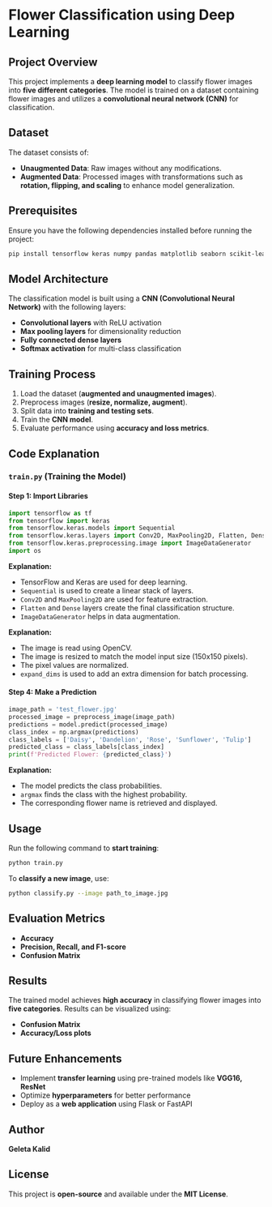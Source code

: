 # Flower Classification using Deep Learning

## Project Overview
This project implements a **deep learning model** to classify flower images into **five different categories**. The model is trained on a dataset containing flower images and utilizes a **convolutional neural network (CNN)** for classification.

## Dataset
The dataset consists of:
- **Unaugmented Data**: Raw images without any modifications.
- **Augmented Data**: Processed images with transformations such as **rotation, flipping, and scaling** to enhance model generalization.

## Prerequisites
Ensure you have the following dependencies installed before running the project:

```bash
pip install tensorflow keras numpy pandas matplotlib seaborn scikit-learn opencv-python
```

## Model Architecture
The classification model is built using a **CNN (Convolutional Neural Network)** with the following layers:
- **Convolutional layers** with ReLU activation
- **Max pooling layers** for dimensionality reduction
- **Fully connected dense layers**
- **Softmax activation** for multi-class classification

## Training Process
1. Load the dataset (**augmented and unaugmented images**).
2. Preprocess images (**resize, normalize, augment**).
3. Split data into **training and testing sets**.
4. Train the **CNN model**.
5. Evaluate performance using **accuracy and loss metrics**.

## Code Explanation
### `train.py` (Training the Model)
#### Step 1: Import Libraries
```python
import tensorflow as tf
from tensorflow import keras
from tensorflow.keras.models import Sequential
from tensorflow.keras.layers import Conv2D, MaxPooling2D, Flatten, Dense, Dropout
from tensorflow.keras.preprocessing.image import ImageDataGenerator
import os
```
**Explanation:**
- TensorFlow and Keras are used for deep learning.
- `Sequential` is used to create a linear stack of layers.
- `Conv2D` and `MaxPooling2D` are used for feature extraction.
- `Flatten` and `Dense` layers create the final classification structure.
- `ImageDataGenerator` helps in data augmentation.


**Explanation:**
- The image is read using OpenCV.
- The image is resized to match the model input size (150x150 pixels).
- The pixel values are normalized.
- `expand_dims` is used to add an extra dimension for batch processing.

#### Step 4: Make a Prediction
```python
image_path = 'test_flower.jpg'
processed_image = preprocess_image(image_path)
predictions = model.predict(processed_image)
class_index = np.argmax(predictions)
class_labels = ['Daisy', 'Dandelion', 'Rose', 'Sunflower', 'Tulip']
predicted_class = class_labels[class_index]
print(f'Predicted Flower: {predicted_class}')
```
**Explanation:**
- The model predicts the class probabilities.
- `argmax` finds the class with the highest probability.
- The corresponding flower name is retrieved and displayed.

## Usage
Run the following command to **start training**:

```bash
python train.py
```

To **classify a new image**, use:
```bash
python classify.py --image path_to_image.jpg
```

## Evaluation Metrics
- **Accuracy**
- **Precision, Recall, and F1-score**
- **Confusion Matrix**

## Results
The trained model achieves **high accuracy** in classifying flower images into **five categories**. Results can be visualized using:
- **Confusion Matrix**
- **Accuracy/Loss plots**

## Future Enhancements
- Implement **transfer learning** using pre-trained models like **VGG16, ResNet**
- Optimize **hyperparameters** for better performance
- Deploy as a **web application** using Flask or FastAPI

## Author
**Geleta Kalid**

## License
This project is **open-source** and available under the **MIT License**.

